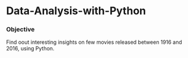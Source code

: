 # Data-Analysis-with-Python

### Objective ###
Find oout interesting insights on few movies released between 1916 and 2016, using Python.
